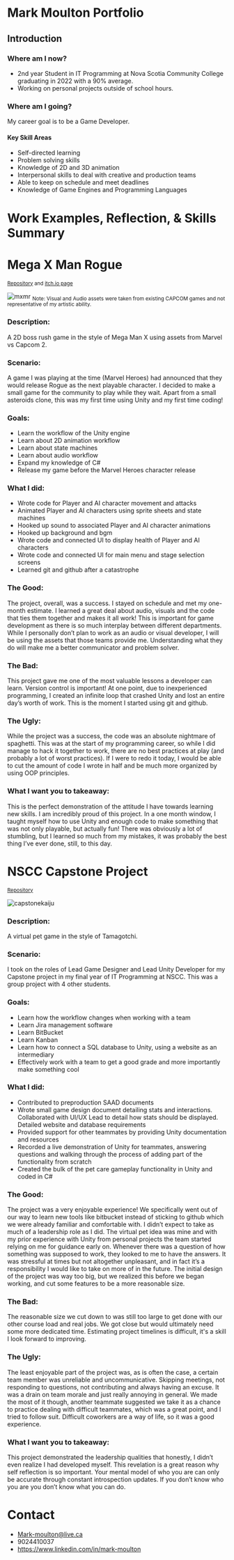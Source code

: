 # Mark Moulton Portfolio

## Introduction 

### Where am I now?
- 2nd year Student in IT Programming at Nova Scotia Community College graduating in 2022 with a 90% average.
-	Working on personal projects outside of school hours.
### Where am I going?
My career goal is to be a Game Developer.
#### Key Skill Areas
  -	Self-directed learning
  -	Problem solving skills
  -	Knowledge of 2D and 3D animation
  -	Interpersonal skills to deal with creative and production teams
  -	Able to keep on schedule and meet deadlines
  -	Knowledge of Game Engines and Programming Languages
 
# Work Examples, Reflection, & Skills Summary
# Mega X Man Rogue
<sub>[Repository](https://github.com/NPCsoft/MegaXManRogue) and [itch.io page](https://mmoulton.itch.io/mxmr)</sub>

 ![mxmr](https://user-images.githubusercontent.com/8378246/169934740-2359c81a-5ad1-4102-aa1b-1d69206ecf82.gif)
<sub> Note: Visual and Audio assets were taken from existing CAPCOM games and not representative of my artistic ability. </sub>

### Description:
A 2D boss rush game in the style of Mega Man X using assets from Marvel vs Capcom 2.

### Scenario: 
A game I was playing at the time (Marvel Heroes) had announced that they would release Rogue as the next playable character. I decided to make a small game for the community to play while they wait. Apart from a small asteroids clone, this was my first time using Unity and my first time coding!

### Goals:
-	Learn the workflow of the Unity engine
-	Learn about 2D animation workflow
-	Learn about state machines
-	Learn about audio workflow
-	Expand my knowledge of C#
-	Release my game before the Marvel Heroes character release
### What I did:
-	Wrote code for Player and AI character movement and attacks
-	Animated Player and AI characters using sprite sheets and state machines
-	Hooked up sound to associated Player and AI character animations
-	Hooked up background and bgm
-	Wrote code and connected UI to display health of Player and AI characters
-	Wrote code and connected UI for main menu and stage selection screens
-	Learned git and github after a catastrophe
### The Good:
The project, overall, was a success. I stayed on schedule and met my one-month estimate. 
I learned a great deal about audio, visuals and the code that ties them together and makes it all work! This is important for game development as there is so much interplay between different departments. While I personally don’t plan to work as an audio or visual developer, I will be using the assets that those teams provide me. Understanding what they do will make me a better communicator and problem solver.
### The Bad:
This project gave me one of the most valuable lessons a developer can learn. Version control is important! At one point, due to inexperienced programming, I created an infinite loop that crashed Unity and lost an entire day’s worth of work. This is the moment I started using git and github.
### The Ugly:
While the project was a success, the code was an absolute nightmare of spaghetti. This was at the start of my programming career, so while I did manage to hack it together to work, there are no best practices at play (and probably a lot of worst practices). If I were to redo it today, I would be able to cut the amount of code I wrote in half and be much more organized by using OOP principles.
### What I want you to takeaway:
This is the perfect demonstration of the attitude I have towards learning new skills.
I am incredibly proud of this project. In a one month window, I taught myself how to use Unity and enough code to make something that was not only playable, but actually fun! There was obviously a lot of stumbling, but I learned so much from my mistakes, it was probably the best thing I’ve ever done, still, to this day.


# NSCC Capstone Project
<sub>[Repository](https://github.com/NPCsoft/KaijuCapstone)</sub>

  ![capstonekaiju](https://user-images.githubusercontent.com/8378246/169935091-61c0dfd5-6d0d-4b97-84e2-f849b967b117.gif)

### Description:
A virtual pet game in the style of Tamagotchi.

### Scenario: 
I took on the roles of Lead Game Designer and Lead Unity Developer for my Capstone project in my final year of IT Programming at NSCC. This was a group project with 4 other students.
### Goals:
-	Learn how the workflow changes when working with a team
-	Learn Jira management software
-	Learn BitBucket
-	Learn Kanban
-	Learn how to connect a SQL database to Unity, using a website as an intermediary
-	Effectively work with a team to get a good grade and more importantly make something cool
### What I did:
-	Contributed to preproduction SAAD documents
-	Wrote small game design document detailing stats and interactions. Collaborated with UI/UX Lead to detail how stats should be displayed. Detailed website and database requirements
-	Provided support for other teammates by providing Unity documentation and resources
-	Recorded a live demonstration of Unity for teammates, answering questions and walking through the process of adding part of the functionality from scratch
-	Created the bulk of the pet care gameplay functionality in Unity and coded in C#

### The Good:
The project was a very enjoyable experience! We specifically went out of our way to learn new tools like bitbucket instead of sticking to github which we were already familiar and comfortable with.
I didn’t expect to take as much of a leadership role as I did. The virtual pet idea was mine and with my prior experience with Unity from personal projects the team started relying on me for guidance early on. Whenever there was a question of how something was supposed to work, they looked to me to have the answers. It was stressful at times but not altogether unpleasant, and in fact it’s a responsibility I would like to take on more of in the future. 
The initial design of the project was way too big, but we realized this before we began working, and cut some features to be a more reasonable size.
### The Bad:
The reasonable size we cut down to was still too large to get done with our other course load and real jobs. We got close but would ultimately need some more dedicated time. Estimating project timelines is difficult, it's a skill I look forward to improving.
### The Ugly:
The least enjoyable part of the project was, as is often the case, a certain team member was unreliable and uncommunicative. Skipping meetings, not responding to questions, not contributing and always having an excuse. It was a drain on team morale and just really annoying in general. We made the most of it though, another teammate suggested we take it as a chance to practice dealing with difficult teammates, which was a great point, and I tried to follow suit. Difficult coworkers are a way of life, so it was a good experience.  
### What I want you to takeaway:
This project demonstrated the leadership qualities that honestly, I didn’t even realize I had developed myself.
This revelation is a great reason why self reflection is so important. Your mental model of who you are can only be accurate through constant introspection updates. If you don’t know who you are you don’t know what you can do.

# Contact
- Mark-moulton@live.ca
- 9024410037
- https://www.linkedin.com/in/mark-moulton
